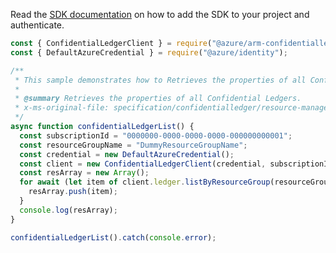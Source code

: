 Read the [SDK documentation](https://github.com/Azure/azure-sdk-for-js/blob/%40azure%2Farm-confidentialledger_1.0.0/sdk/confidentialledger/arm-confidentialledger/README.md) on how to add the SDK to your project and authenticate.

```javascript
const { ConfidentialLedgerClient } = require("@azure/arm-confidentialledger");
const { DefaultAzureCredential } = require("@azure/identity");

/**
 * This sample demonstrates how to Retrieves the properties of all Confidential Ledgers.
 *
 * @summary Retrieves the properties of all Confidential Ledgers.
 * x-ms-original-file: specification/confidentialledger/resource-manager/Microsoft.ConfidentialLedger/stable/2022-05-13/examples/ConfidentialLedger_List.json
 */
async function confidentialLedgerList() {
  const subscriptionId = "0000000-0000-0000-0000-000000000001";
  const resourceGroupName = "DummyResourceGroupName";
  const credential = new DefaultAzureCredential();
  const client = new ConfidentialLedgerClient(credential, subscriptionId);
  const resArray = new Array();
  for await (let item of client.ledger.listByResourceGroup(resourceGroupName)) {
    resArray.push(item);
  }
  console.log(resArray);
}

confidentialLedgerList().catch(console.error);
```
